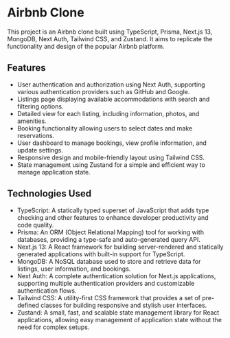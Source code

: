 # Airbnb Clone

This project is an Airbnb clone built using TypeScript, Prisma, Next.js 13, MongoDB, Next Auth, Tailwind CSS, and Zustand. It aims to replicate the functionality and design of the popular Airbnb platform.

## Features

- User authentication and authorization using Next Auth, supporting various authentication providers such as GitHub and Google.
- Listings page displaying available accommodations with search and filtering options.
- Detailed view for each listing, including information, photos, and amenities.
- Booking functionality allowing users to select dates and make reservations.
- User dashboard to manage bookings, view profile information, and update settings.
- Responsive design and mobile-friendly layout using Tailwind CSS.
- State management using Zustand for a simple and efficient way to manage application state.

## Technologies Used

- TypeScript: A statically typed superset of JavaScript that adds type checking and other features to enhance developer productivity and code quality.
- Prisma: An ORM (Object Relational Mapping) tool for working with databases, providing a type-safe and auto-generated query API.
- Next.js 13: A React framework for building server-rendered and statically generated applications with built-in support for TypeScript.
- MongoDB: A NoSQL database used to store and retrieve data for listings, user information, and bookings.
- Next Auth: A complete authentication solution for Next.js applications, supporting multiple authentication providers and customizable authentication flows.
- Tailwind CSS: A utility-first CSS framework that provides a set of pre-defined classes for building responsive and stylish user interfaces.
- Zustand: A small, fast, and scalable state management library for React applications, allowing easy management of application state without the need for complex setups.
